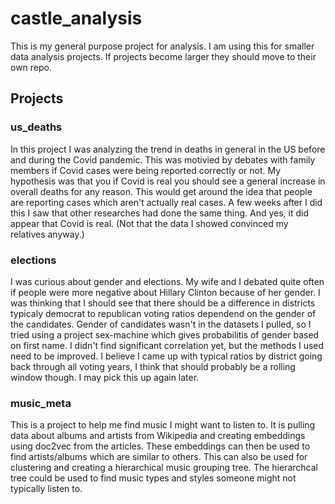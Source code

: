 # castle_analysis
This is my general purpose project for analysis. I am using this for smaller data analysis projects. If projects become larger they should move to their own repo.

## Projects

### us_deaths
In this project I was analyzing the trend in deaths in general in the US before and during the Covid pandemic. This was motivied by debates with family members if Covid cases were being reported correctly or not. My hypothesis was that you if Covid is real you should see a general increase in overall deaths for any reason. This would get around the idea that people are reporting cases which aren't actually real cases. A few weeks after I did this I saw that other researches had done the same thing. And yes, it did appear that Covid is real. (Not that the data I showed convinced my relatives anyway.)

### elections
I was curious about gender and elections. My wife and I debated quite often if people were more negative about Hillary Clinton because of her gender. I was thinking that I should see that there should be a difference in districts typicaly democrat to republican voting ratios dependend on the gender of the candidates. Gender of candidates wasn't in the datasets I pulled, so I tried using a project sex-machine which gives probabilitis of gender based on first name. I didn't find significant correlation yet, but the methods I used need to be improved. I believe I came up with typical ratios by district going back through all voting years, I think that should probably be a rolling window though. I may pick this up again later.

### music_meta
This is a project to help me find music I might want to listen to. It is pulling data about albums and artists from Wikipedia and creating embeddings using doc2vec from the articles. These embeddings can then be used to find artists/albums which are similar to others. This can also be used for clustering and creating a hierarchical music grouping tree. The hierarchcal tree could be used to find music types and styles someone might not typically listen to.
